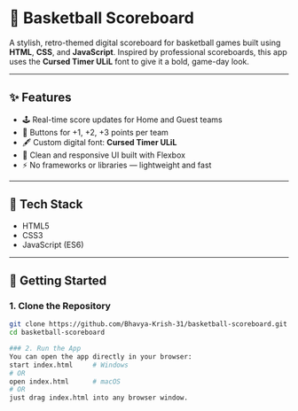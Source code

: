 # 🏀 Basketball Scoreboard

A stylish, retro-themed digital scoreboard for basketball games built using **HTML**, **CSS**, and **JavaScript**. Inspired by professional scoreboards, this app uses the **Cursed Timer ULiL** font to give it a bold, game-day look.

---

## ✨ Features

- 🕹️ Real-time score updates for Home and Guest teams
- 🧮 Buttons for +1, +2, +3 points per team
- 🖋️ Custom digital font: **Cursed Timer ULiL**
- 🎨 Clean and responsive UI built with Flexbox
- ⚡ No frameworks or libraries — lightweight and fast

---

## 🔧 Tech Stack

- HTML5
- CSS3
- JavaScript (ES6)

---

## 🚀 Getting Started

### 1. Clone the Repository
```bash
git clone https://github.com/Bhavya-Krish-31/basketball-scoreboard.git
cd basketball-scoreboard

### 2. Run the App
You can open the app directly in your browser:
start index.html     # Windows
# OR
open index.html      # macOS
# OR
just drag index.html into any browser window.
